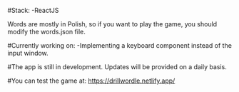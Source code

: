 #Stack:
-ReactJS

Words are mostly in Polish, so if you want to play the game, you should modify the words.json file.

#Currently working on:
-Implementing a keyboard component instead of the input window.

#The app is still in development. Updates will be provided on a daily basis.

#You can test the game at: https://drillwordle.netlify.app/